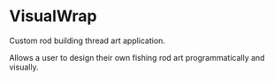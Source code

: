# VisualWrap 
Custom rod building thread art application.

Allows a user to design their own fishing rod art programmatically and visually. 